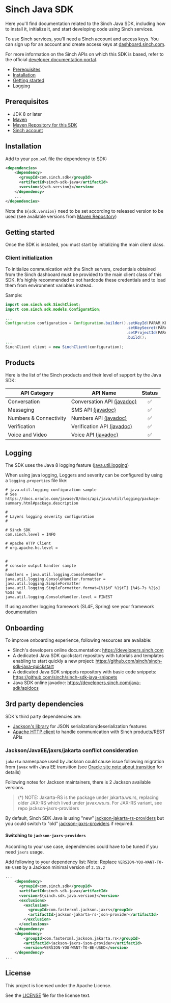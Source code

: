 # Sinch Java SDK

Here you'll find documentation related to the Sinch Java SDK, including how to install it, initialize it, and start developing <language> code using Sinch services.

To use Sinch services, you'll need a Sinch account and access keys. You can sign up for an account and create access keys at [dashboard.sinch.com](https://dashboard.sinch.com).

For more information on the Sinch APIs on which this SDK is based, refer to the official [developer documentation portal](https://developers.sinch.com).


- [Prerequisites](#prerequisites)
- [Installation](#installation)
- [Getting started](#getting-started)
- [Logging]()

## Prerequisites

- JDK 8 or later
- [Maven](https://maven.apache.org/)
- [Maven Repository for this SDK](https://central.sonatype.com/artifact/com.sinch.sdk/sinch-sdk-java)
- [Sinch account](https://dashboard.sinch.com)

## Installation

Add to your `pom.xml` file the dependency to SDK:
```xml  
<dependencies>
    <dependency>
      <groupId>com.sinch.sdk</groupId>
      <artifactId>sinch-sdk-java</artifactId>
      <version>${sdk.version}</version>
    </dependency>
    ...
</dependencies>
```
Note the `${sdk.version}` need to be set according to released version to be used (see available versions from [Maven Repository](https://central.sonatype.com/artifact/com.sinch.sdk/sinch-sdk-java))

## Getting started

Once the SDK is installed, you must start by initializing the main client class.

### Client initialization

To initialize communication with the Sinch servers, credentials obtained from the Sinch dashboard must be provided to the main client class of this SDK. It's highly recommended to not hardcode these credentials and to load them from environment variables instead.

Sample:

```java
import com.sinch.sdk.SinchClient;
import com.sinch.sdk.models.Configuration;

...
Configuration configuration = Configuration.builder().setKeyId(PARAM_KEY_ID)
                                                     .setKeySecret(PARAM_KEY_SECRET)
                                                     .setProjectId(PARAM_PROJECT_ID)
                                                     .build();
...
SinchClient client = new SinchClient(configuration);
```

## Products

Here is the list of the Sinch products and their level of support by the Java SDK:

| API Category           | API Name                                                                                                                             | Status |
|------------------------|--------------------------------------------------------------------------------------------------------------------------------------|:------:|
| Conversation           | Conversation API [(javadoc)](https://developers.sinch.com/java-sdk/apidocs/com/sinch/sdk/domains/conversation/package-summary.html)  |   ✅    |
| Messaging              | SMS API [(javadoc)](https://developers.sinch.com/java-sdk/apidocs/com/sinch/sdk/domains/sms/package-summary.html)                    |   ✅    |
| Numbers & Connectivity | Numbers API [(javadoc)](https://developers.sinch.com/java-sdk/apidocs/com/sinch/sdk/domains/numbers/package-summary.html)            |   ✅    |
| Verification           | Verification API [(javadoc)](https://developers.sinch.com/java-sdk/apidocs/com/sinch/sdk/domains/verification/package-summary.html)  |   ✅    |
| Voice and Video        | Voice API [(javadoc)](https://developers.sinch.com/java-sdk/apidocs/com/sinch/sdk/domains/voice/package-summary.html)                |   ✅    |


## Logging

The SDK uses the Java 8 logging feature ([java.util.logging](https://docs.oracle.com/javase/8/docs/api/java/util/logging/package-summary.html#package.description))

When using java logging, Loggers and severity can be configured by using a `logging.properties` file like:
```
# java.util.logging configuration sample
# See https://docs.oracle.com/javase/8/docs/api/java/util/logging/package-summary.html#package.description

#
# Layers logging severity configuration
#

# Sinch SDK 
com.sinch.level = INFO

# Apache HTTP Client
# org.apache.hc.level = 


#
# console output handler sample
#
handlers = java.util.logging.ConsoleHandler
java.util.logging.ConsoleHandler.formatter = java.util.logging.SimpleFormatter
java.util.logging.SimpleFormatter.format=[%1$tF %1$tT] [%4$-7s %2$s] %5$s %n
java.util.logging.ConsoleHandler.level = FINEST
```
If using another logging framework (SL4F, Spring) see your framework documentation

## Onboarding

To improve onboarding experience, following resources are available:
- Sinch's developers online documentation: https://developers.sinch.com 
- A dedicated Java SDK quickstart repository with tutorials and templates enabling to start quickly a new project: https://github.com/sinch/sinch-sdk-java-quickstart
- A dedicated Java SDK snippets repository with basic code snippets: https://github.com/sinch/sinch-sdk-java-snippets
- Java SDK online javadoc: https://developers.sinch.com/java-sdk/apidocs

## 3rd party dependencies
SDK's third party dependencies are:
- [Jackson's library](https://github.com/FasterXML/jackson-jakarta-rs-providers) for JSON serialization/deserialization features
- [Apache HTTP client](https://hc.apache.org/httpcomponents-client-5.4.x/5.4.1/httpclient5/project-info.html) to handle communication with Sinch products/REST APIs 

### Jackson/JavaEE/jaxrs/jakarta conflict consideration
<code>jakarta</code> namespace used by Jackson could cause issue following migration from <code>javax</code> with Java EE transition (see [Oracle site note about transition](https://blogs.oracle.com/javamagazine/post/transition-from-java-ee-to-jakarta-ee) for details)

Following notes for Jackson maintainers, there is 2 Jackson available versions.
> (*) NOTE: Jakarta-RS is the package under jakarta.ws.rs, replacing older JAX-RS which lived under javax.ws.rs. For JAX-RS variant, see repo jackson-jaxrs-providers

By default, Sinch SDK Java is using "new" [jackson-jakarta-rs-providers](https://github.com/FasterXML/jackson-jakarta-rs-providers) but you could switch to "old" [jackson-jaxrs-providers](https://github.com/FasterXML/jackson-jaxrs-providers) if required.

#### Switching to <code>jackson-jaxrs-providers</code>
According to your use case, dependencies could have to be tuned if you need <code>jaxrs</code> usage.

Add following to your dependency list:
Note: Replace <code>VERSION-YOU-WANT-TO-BE-USED</code> by a Jackson minimal version of `2.15.2`
```xml
...
    <dependency>
      <groupId>com.sinch.sdk</groupId>
      <artifactId>sinch-sdk-java</artifactId>
      <version>${sinch.sdk.java.version}</version>
      <exclusions>
        <exclusion>
          <groupId>com.fasterxml.jackson.jaxrs</groupId>
          <artifactId>jackson-jakarta-rs-json-provider</artifactId>
        </exclusion>
      </exclusions>
    </dependency>
    <dependency>
        <groupId>com.fasterxml.jackson.jakarta.rs</groupId>
        <artifactId>jackson-jaxrs-json-provider</artifactId>
        <version>VERSION-YOU-WANT-TO-BE-USED</version>
    </dependency>
...
```
## License

This project is licensed under the Apache License. 

See the [LICENSE](LICENSE) file for the license text.

